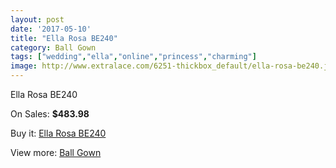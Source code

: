```yaml
---
layout: post
date: '2017-05-10'
title: "Ella Rosa BE240"
category: Ball Gown
tags: ["wedding","ella","online","princess","charming"]
image: http://www.extralace.com/6251-thickbox_default/ella-rosa-be240.jpg
---
```

Ella Rosa BE240

On Sales: **$483.98**
<a href="https://www.extralace.com/ball-gown/2967-ella-rosa-be240.html"><amp-img layout="responsive" width="600" height="600" src="//www.extralace.com/6251-thickbox_default/ella-rosa-be240.jpg" alt="Ella Rosa BE240 0" /></a>
<a href="https://www.extralace.com/ball-gown/2967-ella-rosa-be240.html"><amp-img layout="responsive" width="600" height="600" src="//www.extralace.com/6253-thickbox_default/ella-rosa-be240.jpg" alt="Ella Rosa BE240 1" /></a>
<a href="https://www.extralace.com/ball-gown/2967-ella-rosa-be240.html"><amp-img layout="responsive" width="600" height="600" src="//www.extralace.com/6252-thickbox_default/ella-rosa-be240.jpg" alt="Ella Rosa BE240 2" /></a>

Buy it: [Ella Rosa BE240](https://www.extralace.com/ball-gown/2967-ella-rosa-be240.html "Ella Rosa BE240")

View more: [Ball Gown](https://www.extralace.com/3-ball-gown "Ball Gown")